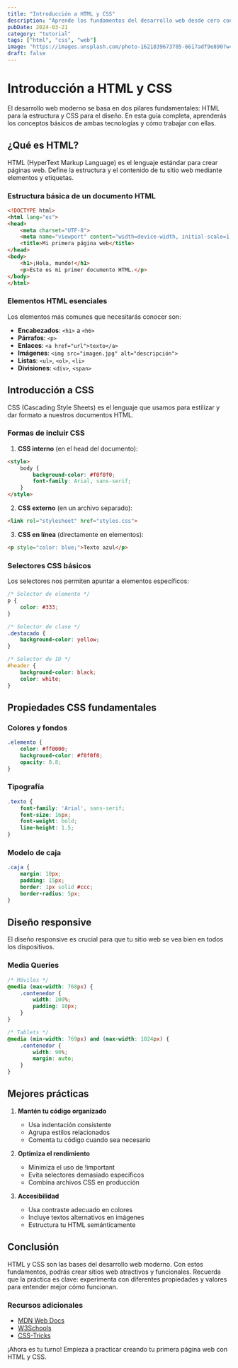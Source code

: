 ```yaml
---
title: "Introducción a HTML y CSS"
description: "Aprende los fundamentos del desarrollo web desde cero con esta guía completa de HTML y CSS para principiantes"
pubDate: 2024-03-21
category: "tutorial"
tags: ["html", "css", "web"]
image: "https://images.unsplash.com/photo-1621839673705-6617adf9e890?w=800&h=400&fit=crop"
draft: false
---
```


# Introducción a HTML y CSS

El desarrollo web moderno se basa en dos pilares fundamentales: HTML para la estructura y CSS para el diseño. En esta guía completa, aprenderás los conceptos básicos de ambas tecnologías y cómo trabajar con ellas.

## ¿Qué es HTML?

HTML (HyperText Markup Language) es el lenguaje estándar para crear páginas web. Define la estructura y el contenido de tu sitio web mediante elementos y etiquetas.

### Estructura básica de un documento HTML

```html
<!DOCTYPE html>
<html lang="es">
<head>
    <meta charset="UTF-8">
    <meta name="viewport" content="width=device-width, initial-scale=1.0">
    <title>Mi primera página web</title>
</head>
<body>
    <h1>¡Hola, mundo!</h1>
    <p>Este es mi primer documento HTML.</p>
</body>
</html>
```

### Elementos HTML esenciales

Los elementos más comunes que necesitarás conocer son:

- **Encabezados**: `<h1>` a `<h6>`
- **Párrafos**: `<p>`
- **Enlaces**: `<a href="url">texto</a>`
- **Imágenes**: `<img src="imagen.jpg" alt="descripción">`
- **Listas**: `<ul>`, `<ol>`, `<li>`
- **Divisiones**: `<div>`, `<span>`

## Introducción a CSS

CSS (Cascading Style Sheets) es el lenguaje que usamos para estilizar y dar formato a nuestros documentos HTML.

### Formas de incluir CSS

1. **CSS interno** (en el head del documento):
```html
<style>
    body {
        background-color: #f0f0f0;
        font-family: Arial, sans-serif;
    }
</style>
```

2. **CSS externo** (en un archivo separado):
```html
<link rel="stylesheet" href="styles.css">
```

3. **CSS en línea** (directamente en elementos):
```html
<p style="color: blue;">Texto azul</p>
```

### Selectores CSS básicos

Los selectores nos permiten apuntar a elementos específicos:

```css
/* Selector de elemento */
p {
    color: #333;
}

/* Selector de clase */
.destacado {
    background-color: yellow;
}

/* Selector de ID */
#header {
    background-color: black;
    color: white;
}
```

## Propiedades CSS fundamentales

### Colores y fondos
```css
.elemento {
    color: #ff0000;
    background-color: #f0f0f0;
    opacity: 0.8;
}
```

### Tipografía
```css
.texto {
    font-family: 'Arial', sans-serif;
    font-size: 16px;
    font-weight: bold;
    line-height: 1.5;
}
```

### Modelo de caja
```css
.caja {
    margin: 10px;
    padding: 15px;
    border: 1px solid #ccc;
    border-radius: 5px;
}
```

## Diseño responsive

El diseño responsive es crucial para que tu sitio web se vea bien en todos los dispositivos.

### Media Queries
```css
/* Móviles */
@media (max-width: 768px) {
    .contenedor {
        width: 100%;
        padding: 10px;
    }
}

/* Tablets */
@media (min-width: 769px) and (max-width: 1024px) {
    .contenedor {
        width: 90%;
        margin: auto;
    }
}
```

## Mejores prácticas

1. **Mantén tu código organizado**
   - Usa indentación consistente
   - Agrupa estilos relacionados
   - Comenta tu código cuando sea necesario

2. **Optimiza el rendimiento**
   - Minimiza el uso de !important
   - Evita selectores demasiado específicos
   - Combina archivos CSS en producción

3. **Accesibilidad**
   - Usa contraste adecuado en colores
   - Incluye textos alternativos en imágenes
   - Estructura tu HTML semánticamente

## Conclusión

HTML y CSS son las bases del desarrollo web moderno. Con estos fundamentos, podrás crear sitios web atractivos y funcionales. Recuerda que la práctica es clave: experimenta con diferentes propiedades y valores para entender mejor cómo funcionan.

### Recursos adicionales

- [MDN Web Docs](https://developer.mozilla.org/)
- [W3Schools](https://www.w3schools.com/)
- [CSS-Tricks](https://css-tricks.com/)

¡Ahora es tu turno! Empieza a practicar creando tu primera página web con HTML y CSS.